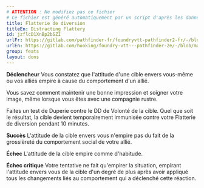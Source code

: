 ```yaml
---
# ATTENTION : Ne modifiez pas ce fichier
# Ce fichier est généré automatiquement par un script d'après les données du module Foundry VTT officiel et de sa traduction
title: Flatterie de diversion
titleEn: Distracting Flattery
id: jzflcD1XnBp2bSZI
urlFr: https://gitlab.com/pathfinder-fr/foundryvtt-pathfinder2-fr/-/blob/master/data/feats/jzflcD1XnBp2bSZI.htm
urlEn: https://gitlab.com/hooking/foundry-vtt---pathfinder-2e/-/blob/master/packs/data/feats.db/distracting-flattery.json
group: feats
layout: dons
---
```

**Déclencheur** Vous constatez que l'attitude d'une cible envers vous-même ou vos alliés empire à cause du comportement d'un allié.

Vous savez comment maintenir une bonne impression et soigner votre image, même lorsque vous êtes avec une compagnie rustre.

Faites un test de Duperie contre le DD de Volonté de la cible. Quel que soit le résultat, la cible devient temporairement immunisée contre votre Flatterie de diversion pendant 10 minutes.

**Succès** L'attitude de la cible envers vous n'empire pas du fait de la grossièreté du comportement social de votre allié.

**Échec** L'attitude de la cible empire comme d'habitude.

**Échec critique** Votre tentative ne fait qu'empirer la situation, empirant l'attitude envers vous de la cible d'un degré de plus après avoir appliqué tous les changements liés au comportement qui a déclenché cette réaction.


